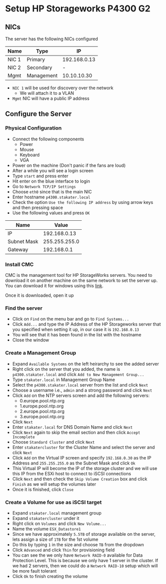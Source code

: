 # Setup HP Storageworks P4300 G2

## NICs

The server has the following NICs configured

| Name  | Type          | IP           |
|-------|---------------|--------------|
| NIC 1 | Primary       | 192.168.0.13 |
| NIC 2 | Secondary     | -            |
| Mgmt  | Management    | 10.10.10.30  |

- `NIC 1` will be used for discovery over the network
  - We will attach it to a VLAN
- `Mgmt` NIC will have a public IP address


## Configure the Server

### Physical Configuration

- Connect the following components
  - Power
  - Mouse
  - Keyboard
  - VGA
- Power on the machine (Don't panic if the fans are loud)
- After a while you will see a login screen
- Type `start` and press enter
- Hit enter on the blue interface to login
- Go to `Network TCP/IP Settings`
- Choose `eth0` since that is the main NIC
- Enter hostname `p4300.stakater.local`
- Check the option `Use the following IP address` by using arrow keys and then pressing space
- Use the following values and press `OK`

| Name        | Value           |
|-------------|-----------------|
| IP          | 192.168.0.13    |
| Subnet Mask | 255.255.255.0   |
| Gateway     | 192.168.0.1     |

### Install CMC

CMC is the management tool for HP StorageWorks servers. You need to download it on another machine on the same network to set the server up. You can download it for windows using this [link](https://h30538.www3.hpe.com/prdownloads/HPE_StoreVirtual_Centralized_Management_Console_for_Windows_BM480-10634.exe?downloadid=srCf16oheY5ATyOl5-oADiYXcK7eAXUf6q_7rKQlsvIU7akAa4_FXmh-OrkL3m2-LCtzXi5qHzBSTYy03m3YaHCkDBwH_Bh0xhZVEfAh9GHu0A1xm0GksOJUWjnNnaDibq9C2uPVRfYfeuNPdYzjSrwvi9D0vhW7j-42XF3zTUuC0YcYIhRg7Q==&merchantId=SW_DEPOT&rnid=1.0&bpid=SWD&egid=F&__dlk__=1573580044_7c6cbd73f05170bec039210854b73cac&dummy=file.exe).

Once it is downloaded, open it up

### Find the server

- Click on `Find` on the menu bar and go to `Find Systems...`
- Click `Add...` and type the IP Address of the HP Storageworks server that you specified when setting it up, in our case it is `192.168.0.13`
- You will see that it has been found in the list with the hostname
- Close the window

### Create a Management Group

- Expand `Available Systems` on the left heirarchy to see the added server
- Right click on the server that you added, the name is `p4300.stakater.local` and click `Add to New Management Group...`
- Type `stakater.local` in Management Group Name
- Select the `p4300.stakater.local` server from the list and click `Next`
- Choose a username i.e., `admin` and a strong password and click `Next`
- Click `Add` on the NTP servers screen and add the following servers:
  - 0.europe.pool.ntp.org
  - 1.europe.pool.ntp.org
  - 2.europe.pool.ntp.org
  - 3.europe.pool.ntp.org 
- Click `Next`
- Enter `stakater.local` for DNS Domain Name and click `Next`
- Click `Next` again to skip the email section and then click `Accept Incomplete`
- Choose `Standard Cluster` and click `Next`
- Enter `stakatercluster` for the Cluster Name and select the server and click `Next`
- Click `Add` on the Virtual IP screen and specify `192.168.0.30` as the IP Address and `255.255.255.0` as the Subnet Mask and click `Ok`
- This Virtual IP will become the IP of the storage cluster and we will use this IP from the ESXi host to connect to iSCSI connections
- Click `Next` and then check the `Skip Volume Creation` box and click `Finish` as we will setup the volumes later
- Once it is finished, click `Close`

### Create a Volume for use as iSCSI target

- Expand `stakater.local` management group
- Expand `stakatercluster` under it
- Right click on `Volumes` and click `New Volume...`
- Name the volume `ESX_Datastore1`
- Since we have approximately `5.5TB` of storage available on the server, lets assign a size of `1TB` for the 1st volume
- Do this by typing `1` in the size and choose `TB` from the dropdown
- Click `Advanced` and click `Thin` for provisioning field
- You can see the we only have `Network RAID-0` available for Data Protection Level. This is because we only have 1 server in the cluster. If we had 2 servers, then we could do a `Network RAID-10` setup which will be more fault tolerant
- Click `Ok` to finish creating the volume
